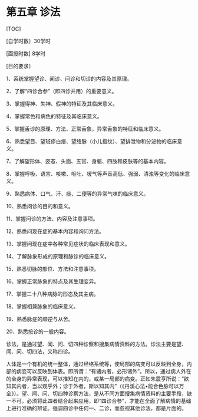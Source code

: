 # 第五章  诊法

[TOC]

[自学时数〕30学时

[面授时数] 8学时

[目的要求〕

1、系统掌握望诊、闻诊、问诊和切诊的内容及其原理。

2、了解“四诊合参”（即四诊并用）的重要意义。

3、掌握得神、失神、假神的特征及其临床意义。

4、掌握常色和病色的特征及其临床意义。

5、掌握舌诊的原理、方法、正常舌象，异常舌象的特征和临床意义。

6、熟悉望目、望斑疹白㾦、望络脉（小儿指纹）、望排泄物和分泌物的临床意义。

7、了解望形体、姿态、头面、五官、身躯、四肢和皮肤等的基本内容。

8、掌握呼吸、语言、咳嗽、呕吐、嗳气等声音高低、强弱、清浊等变化的临床意义。

9、熟悉病体、口气、汗、痰、二便等的异常气味的临床意义。

10、熟悉问诊的目的和意义。

11、掌握问诊的方法、内容及注意事项。

12、熟悉问现在症的基本内容和询问方法。

13、掌握问现在症中各种常见症状的临床表现和意义。

14、了解脉象形成的原理和脉诊的临床意义。

15、熟悉切脉的部位、方法和注意事项。

16、掌握正常脉象的特点及其生理变异。

17、掌握二十八种病脉的形态及其主病。

18、掌握相兼脉象的临床意义。

19、熟悉脉症的顺逆与从舍。

20、熟悉按诊的一般内容。

诊法，是通过望、闻、问、切四种诊察和搜集病情资料的方法。诊法主要是望、闻、问、切四法，又称四诊。

人体是一个有机的统一整体，通过经络系统等，使局部的病变可以反映到全身，内部的病变可以反映到体表。即所谓：“有诸内者，必形诸外”。所以，通过病人外在的全身的异常表现，可以推知在内的，或某一局部的病变。正如朱震亨所说：“欲知其内者，当以观乎外；诊于外者，斯以知其内”（《丹溪心法•能合色脉可以万全》）。望、闻、问、切四种诊察方法，是从不同方面搜集病情资料的主要手段，缺一不可，必须将此四者结合起来应用，即“四诊合参”，才能在全面了解病情的基础上进行准确的辨证。强调四诊中任何一、二诊，而忽视其他诊法，都是片面的。
